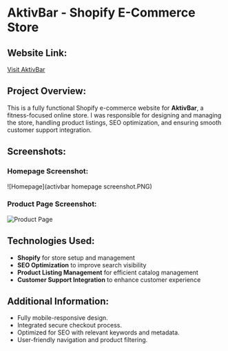 # AktivBar - Shopify E-Commerce Store

## Website Link:
[Visit AktivBar](https://aktivbar.com/)

## Project Overview:
This is a fully functional Shopify e-commerce website for **AktivBar**, a fitness-focused online store. I was responsible for designing and managing the store, handling product listings, SEO optimization, and ensuring smooth customer support integration.

## Screenshots:
### Homepage Screenshot:
![Homepage](activbar homepage screenshot.PNG)

### Product Page Screenshot:
![Product Page](images/products%20page.png)

## Technologies Used:
- **Shopify** for store setup and management
- **SEO Optimization** to improve search visibility
- **Product Listing Management** for efficient catalog management
- **Customer Support Integration** to enhance customer experience

## Additional Information:
- Fully mobile-responsive design.
- Integrated secure checkout process.
- Optimized for SEO with relevant keywords and metadata.
- User-friendly navigation and product filtering.
